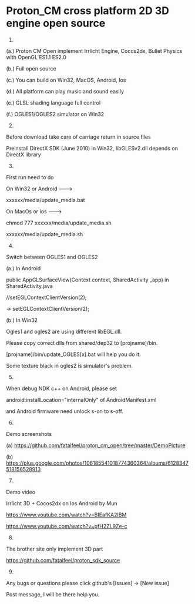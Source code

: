 Proton_CM cross platform 2D 3D engine open source
=================
1.

(a.)
Proton CM Open implement Irrlicht Engine, Cocos2dx, Bullet Physics with OpenGL ES1.1 ES2.0

(b.)
Full open source

(c.)
You can build on Win32, MacOS, Android, Ios

(d.)
All platform can play music and sound easily

(e.)
GLSL shading language full control

(f.)
OGLES1/OGLES2 simulator on Win32

2.

Before download take care of carriage return in source files

Preinstall DirectX SDK (June 2010) in Win32, libGLESv2.dll depends on DirectX library

3.
First run need to do

On Win32 or Android --->

xxxxxx/media/update_media.bat

On MacOs or Ios --->

chmod 777 xxxxxx/media/update_media.sh

xxxxxx/media/update_media.sh

4.
Switch between OGLES1 and OGLES2

(a.) In Android

public AppGLSurfaceView(Context context, SharedActivity _app) in SharedActivity.java

//setEGLContextClientVersion(2); 

-> setEGLContextClientVersion(2);

(b.) In Win32

Ogles1 and ogles2 are using different libEGL.dll.

Please copy correct dlls from shared/dep32 to [projname]/bin.

[projname]/bin/update_OGLES[x].bat will help you do it.

Some texture black in ogles2 is simulator's problem.

5.
When debug NDK c++ on Android, please set

android:installLocation="internalOnly" of AndroidManifest.xml

and Android firmware need unlock s-on to s-off.

6.
Demo screenshots

(a) https://github.com/fatalfeel/proton_cm_open/tree/master/DemoPicture

(b) https://plus.google.com/photos/106185541018774360364/albums/6128347518156528913

7.
Demo video

Irrlicht 3D + Cocos2dx on Ios Android by Mun

https://www.youtube.com/watch?v=BIEafKA2IBM

https://www.youtube.com/watch?v=pfH2ZL9Ze-c

8.
The brother site only implement 3D part

https://github.com/fatalfeel/proton_sdk_source

9.
Any bugs or questions please click github's [Issues] -> [New issue]

Post message, I will be there help you.

